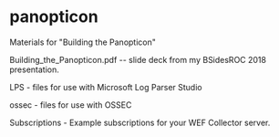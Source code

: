 # panopticon
Materials for "Building the Panopticon"

Building_the_Panopticon.pdf -- slide deck from my BSidesROC 2018 presentation.

LPS - files for use with Microsoft Log Parser Studio

ossec - files for use with OSSEC

Subscriptions - Example subscriptions for your WEF Collector server.

